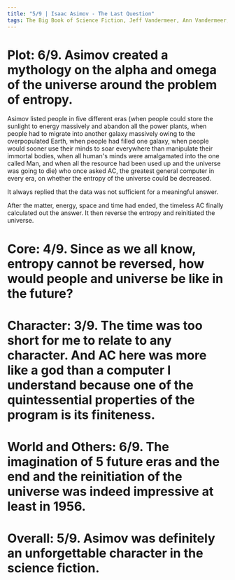 ```yaml
---
title: "5/9 | Isaac Asimov - The Last Question"
tags: The Big Book of Science Fiction, Jeff Vandermeer, Ann Vandermeer, short story, novelette, science fiction, 1920-1992, 1956
---
```


# Plot: 6/9. Asimov created a mythology on the alpha and omega of the universe around the problem of entropy.
Asimov listed people in five different eras (when people could store the sunlight to energy massively and abandon all the power plants, when people had to migrate into another galaxy massively owing to the overpopulated Earth, when people had filled one galaxy, when people would sooner use their minds to soar everywhere than manipulate their immortal bodies, when all human's minds were amalgamated into the one called Man, and when all the resource had been used up and the universe was going to die) who once asked AC, the greatest general computer in every era, on whether the entropy of the universe could be decreased.

It always replied  that the data was not sufficient for a meaningful answer.

After the matter, energy, space and time had ended, the timeless AC finally calculated out the answer. It then reverse the entropy and reinitiated the universe.

# Core: 4/9. Since as we all know, entropy cannot be reversed, how would people and universe be like in the future?



# Character: 3/9. The time was too short for me to relate to any character. And AC here was more like a god than a computer I understand because one of the quintessential properties of the program is its finiteness.

# World and Others: 6/9. The imagination of 5 future eras and the end and the reinitiation of the universe was indeed impressive at least in 1956.



# Overall: 5/9. Asimov was definitely an unforgettable character in the science fiction.


